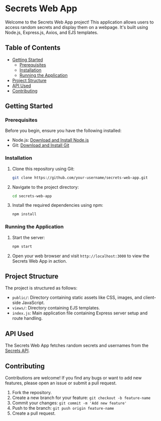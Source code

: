 # Secrets Web App

Welcome to the Secrets Web App project! This application allows users to access random secrets and display them on a webpage. It's built using Node.js, Express.js, Axios, and EJS templates.

## Table of Contents

- [Getting Started](#getting-started)
  - [Prerequisites](#prerequisites)
  - [Installation](#installation)
  - [Running the Application](#running-the-application)
- [Project Structure](#project-structure)
- [API Used](#api-used)
- [Contributing](#contributing)


## Getting Started

### Prerequisites

Before you begin, ensure you have the following installed:

- Node.js: [Download and Install Node.js](https://nodejs.org/)
- Git: [Download and Install Git](https://git-scm.com/)

### Installation

1. Clone this repository using Git:

   ```bash
   git clone https://github.com/your-username/secrets-web-app.git
   ```

2. Navigate to the project directory:

   ```bash
   cd secrets-web-app
   ```

3. Install the required dependencies using npm:

   ```bash
   npm install
   ```

### Running the Application

1. Start the server:

   ```bash
   npm start
   ```

2. Open your web browser and visit `http://localhost:3000` to view the Secrets Web App in action.

## Project Structure

The project is structured as follows:

- `public/`: Directory containing static assets like CSS, images, and client-side JavaScript.
- `views/`: Directory containing EJS templates.
- `index.js`: Main application file containing Express server setup and route handling.

## API Used

The Secrets Web App fetches random secrets and usernames from the [Secrets API](https://secrets-api.appbrewery.com/random).

## Contributing

Contributions are welcome! If you find any bugs or want to add new features, please open an issue or submit a pull request.

1. Fork the repository.
2. Create a new branch for your feature: `git checkout -b feature-name`
3. Commit your changes: `git commit -m 'Add new feature'`
4. Push to the branch: `git push origin feature-name`
5. Create a pull request.

